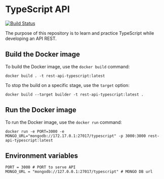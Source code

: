 # TypeScript API

[![Build Status](https://travis-ci.org/christiandbf/rest-api-typescript.svg?branch=master)](https://travis-ci.org/christiandbf/rest-api-typescript)

The purpose of this repository is to learn and practice TypeScript while developing an API REST.

## Build the Docker image

To build the Docker image, use the `docker build` command:

```shell
docker build . -t rest-api-typescript:latest
```

To stop the build on a specific stage, use the `target` option:

```shell
docker build --target builder -t rest-api-typescript:latest .
```

## Run the Docker image

To run the Docker image, use the `docker run` command:

```shell
docker run -e PORT=3000 -e MONGO_URL="mongodb://172.17.0.1:27017/typescript" -p 3000:3000 rest-api-typescript:latest
```

## Environment variables

```shell
PORT = 3000 # PORT to serve API
MONGO_URL = "mongodb://127.0.0.1:27017/typescript" # MONGO DB url
```

